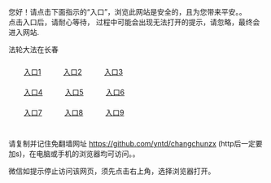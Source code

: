 您好！请点击下面指示的“入口”，浏览此网站是安全的，且为您带来平安。。 <br/>
点击入口后，请耐心等待， 过程中可能会出现无法打开的提示，请忽略，最终会进入网站. </br>

法轮大法在长春<br/>
<div style="padding:10px"><a style="margin:20px" target="_blank" href="https://dxvtmtfmoobp5.cloudfront.net/2Qpsp?byiqt" id="ccLink1" rel="nofollow">入口1</a> <a target="_blank" style="margin:20px" href="https://dxmm1sph5o6l8.cloudfront.net/2Qpsp?oyvxl" id="ccLink2" rel="nofollow">入口2</a> <a style="margin:20px" target="_blank" href="https://dnfue21xqengo.cloudfront.net/2Qpsp?gjyxwkih" id="ccLink3" rel="nofollow">入口3</a></div>

<div style="padding:10px" ><a style="margin:20px" target="_blank" href="https://dxvtmtfmoobp5.cloudfront.net/2Qpsp?byiqt" id="ccLink4" rel="nofollow">入口4</a> <a style="margin:20px" href="https://dxmm1sph5o6l8.cloudfront.net/2Qpsp?oyvxl" target="_blank" id="ccLink5" rel="nofollow">入口5</a> <a style="margin:20px" href="https://dnfue21xqengo.cloudfront.net/2Qpsp?gjyxwkih" target="_blank" id="ccLink6" rel="nofollow">入口6</a></div>

<div style="padding:10px"><a style="margin:20px" target="_blank" href="https://dxvtmtfmoobp5.cloudfront.net/2Qpsp?byiqt" id="ccLink7" rel="nofollow">入口7</a> <a style="margin:20px" href="https://dxmm1sph5o6l8.cloudfront.net/2Qpsp?oyvxl" target="_blank" id="ccLink8" rel="nofollow">入口8</a> <a style="margin:20px" target="_blank" href="https://dnfue21xqengo.cloudfront.net/2Qpsp?gjyxwkih" id="ccLink9" rel="nofollow">入口9</a></div>

<br/>



请复制并记住免翻墙网址 https://github.com/yntd/changchunzx (http后一定要加s)，在电脑或手机的浏览器均可访问。。<br/>

微信如提示停止访问该网页，须先点击右上角，选择浏览器打开。
